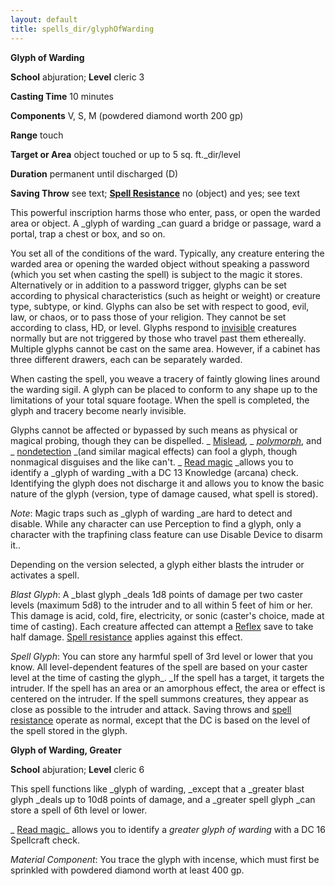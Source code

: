 ```yaml
---
layout: default
title: spells_dir/glyphOfWarding
---
```

 **Glyph of Warding**

**School** abjuration; **Level** cleric 3

**Casting Time** 10 minutes

**Components** V, S, M (powdered diamond worth 200 gp)

**Range** touch

**Target or Area** object touched or up to 5 sq. ft._dir/level

**Duration** permanent until discharged (D)

**Saving Throw** see text; **[Spell Resistance](../glossary#_spell-resistance)** no (object) and yes; see text

This powerful inscription harms those who enter, pass, or open the warded area or object. A _glyph of warding _can guard a bridge or passage, ward a portal, trap a chest or box, and so on.

You set all of the conditions of the ward. Typically, any creature entering the warded area or opening the warded object without speaking a password (which you set when casting the spell) is subject to the magic it stores. Alternatively or in addition to a password trigger, glyphs can be set according to physical characteristics (such as height or weight) or creature type, subtype, or kind. Glyphs can also be set with respect to good, evil, law, or chaos, or to pass those of your religion. They cannot be set according to class, HD, or level. Glyphs respond to [invisible](../glossary#_invisible) creatures normally but are not triggered by those who travel past them ethereally. Multiple glyphs cannot be cast on the same area. However, if a cabinet has three different drawers, each can be separately warded.

When casting the spell, you weave a tracery of faintly glowing lines around the warding sigil. A glyph can be placed to conform to any shape up to the limitations of your total square footage. When the spell is completed, the glyph and tracery become nearly invisible.

Glyphs cannot be affected or bypassed by such means as physical or magical probing, though they can be dispelled. _ [Mislead](mislead#_mislead)_, _ [polymorph](polymorph#_polymorph)_, and _ [nondetection](nondetection#_nondetection) _(and similar magical effects) can fool a glyph, though nonmagical disguises and the like can't. _ [Read magic](readMagic#_read-magic) _allows you to identify a _glyph of warding _with a DC 13 Knowledge (arcana) check. Identifying the glyph does not discharge it and allows you to know the basic nature of the glyph (version, type of damage caused, what spell is stored).

_Note_: Magic traps such as _glyph of warding _are hard to detect and disable. While any character can use Perception to find a glyph, only a character with the trapfining class feature can use Disable Device to disarm it..

Depending on the version selected, a glyph either blasts the intruder or activates a spell.

_Blast Glyph_: A _blast glyph _deals 1d8 points of damage per two caster levels (maximum 5d8) to the intruder and to all within 5 feet of him or her. This damage is acid, cold, fire, electricity, or sonic (caster's choice, made at time of casting). Each creature affected can attempt a [Reflex](../combat#_reflex) save to take half damage. [Spell resistance](../glossary#_spell-resistance) applies against this effect.

_Spell Glyph_: You can store any harmful spell of 3rd level or lower that you know. All level-dependent features of the spell are based on your caster level at the time of casting the glyph_. _If the spell has a target, it targets the intruder. If the spell has an area or an amorphous effect, the area or effect is centered on the intruder. If the spell summons creatures, they appear as close as possible to the intruder and attack. Saving throws and [spell resistance](../glossary#_spell-resistance) operate as normal, except that the DC is based on the level of the spell stored in the glyph.

**Glyph of Warding, Greater**

**School** abjuration; **Level** cleric 6

This spell functions like _glyph of warding, _except that a _greater blast glyph _deals up to 10d8 points of damage, and a _greater spell glyph _can store a spell of 6th level or lower.

_ [Read magic](readMagic#_read-magic)_ allows you to identify a _greater glyph of warding_ with a DC 16 Spellcraft check.

_Material Component_: You trace the glyph with incense, which must first be sprinkled with powdered diamond worth at least 400 gp.


